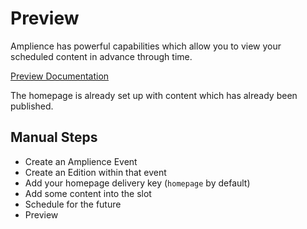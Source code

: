 # Preview

Amplience has powerful capabilities which allow you to view your scheduled content in advance through time.

[Preview Documentation](https://amplience.com/docs/planning/readme.html)

The homepage is already set up with content which has already been published.

## Manual Steps

- Create an Amplience Event
- Create an Edition within that event
- Add your homepage delivery key (`homepage` by default)
- Add some content into the slot
- Schedule for the future
- Preview
